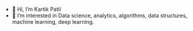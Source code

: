 - 👋 Hi, I’m Kartik Patil
- 👀 I’m interested in Data science, analytics, algorithms, data structures, machine learning, deep learning.


<!---
Kartik1209/Kartik1209 is a ✨ special ✨ repository because its `README.md` (this file) appears on your GitHub profile.
You can click the Preview link to take a look at your changes.
--->
